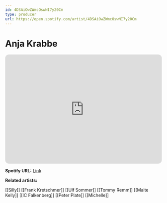 ```yaml
---
id: 4DSAiOwZWmcOswNI7y20Cm
type: producer
url: https://open.spotify.com/artist/4DSAiOwZWmcOswNI7y20Cm
---
```

# Anja Krabbe

<iframe style="border-radius:12px" src="https://open.spotify.com/embed/artist/4DSAiOwZWmcOswNI7y20Cm" width="100%" height="352" frameBorder="0" allowfullscreen="" allow="autoplay; clipboard-write; encrypted-media; fullscreen; picture-in-picture" loading="lazy"></iframe>

**Spotify URL:** [Link](https://open.spotify.com/artist/4DSAiOwZWmcOswNI7y20Cm)

**Related artists:**

[[Silly]]
[[Frank Kretschmer]]
[[Ulf Sommer]]
[[Tommy Remm]]
[[Maite Kelly]]
[[IC Falkenberg]]
[[Peter Plate]]
[[Michelle]]
